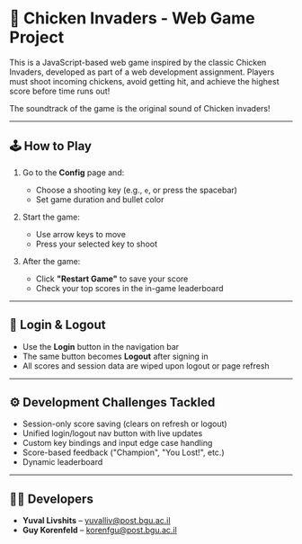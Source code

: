 # 🐔 Chicken Invaders - Web Game Project

This is a JavaScript-based web game inspired by the classic Chicken Invaders, developed as part of a web development assignment. Players must shoot incoming chickens, avoid getting hit, and achieve the highest score before time runs out!

The soundtrack of the game is the original sound of Chicken invaders!

---


## 🕹 How to Play

1. Go to the **Config** page and:
   - Choose a shooting key (e.g., `e`, or press the spacebar)
   - Set game duration and bullet color

2. Start the game:
   - Use arrow keys to move
   - Press your selected key to shoot

3. After the game:
   - Click **"Restart Game"** to save your score
   - Check your top scores in the in-game leaderboard

---

## 🔐 Login & Logout

- Use the **Login** button in the navigation bar
- The same button becomes **Logout** after signing in
- All scores and session data are wiped upon logout or page refresh

---

## ⚙️ Development Challenges Tackled

- Session-only score saving (clears on refresh or logout)
- Unified login/logout nav button with live updates
- Custom key bindings and input edge case handling
- Score-based feedback ("Champion", "You Lost!", etc.)
- Dynamic leaderboard 

---


## 👨‍💻 Developers

- **Yuval Livshits** – yuvalliv@post.bgu.ac.il  
- **Guy Korenfeld** – korenfgu@post.bgu.ac.il
